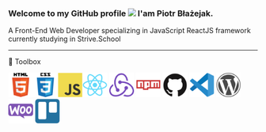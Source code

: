 ### Welcome to my GitHub profile <img src="https://c.tenor.com/z2xJqhCpneIAAAAM/wave-hand.gif" width="30px"> I'am Piotr Błażejak.

<!--
---

<img alt="Twitter URL" src="https://img.shields.io/twitter/url?style=social&url=https%3A%2F%2Ftwitter.com%2FPiotrBlazejak">

---
-->

A Front-End Web Developer specializing in JavaScript ReactJS framework currently studying in Strive.School 

---

🧰 Toolbox

<img src="https://github.com/devicons/devicon/blob/master/icons/html5/html5-original-wordmark.svg" alt="HTML 5 logo" width="50" height="50" /><img src="https://github.com/devicons/devicon/blob/master/icons/css3/css3-original-wordmark.svg" alt="CSS 3 LOGO" width="50" height="50" /><img src="https://github.com/devicons/devicon/blob/master/icons/javascript/javascript-original.svg" alt="JavaScript logo" width="50" height="50" /><img src="https://github.com/devicons/devicon/blob/master/icons/react/react-original.svg" alt="ReactJS logo" width="50" height="50" />
<img src="https://github.com/devicons/devicon/blob/master/icons/redux/redux-original.svg" alt="Redux Logo" width="50" height="50" />
<img src="https://github.com/devicons/devicon/blob/master/icons/npm/npm-original-wordmark.svg" alt="NPM LOGO" width="50" height="50" />
<img src="https://github.com/devicons/devicon/blob/master/icons/github/github-original.svg" alt="GitHub logo" width="50" height="50" />
<img src="https://github.com/devicons/devicon/blob/master/icons/vscode/vscode-original.svg" alt="VSCode logo" width="50" height="50" />
<img src="https://github.com/devicons/devicon/blob/master/icons/wordpress/wordpress-plain.svg" alt="Wordpress logo" width="50" height="50" />
<img src="https://github.com/devicons/devicon/blob/master/icons/woocommerce/woocommerce-original.svg" alt="Woocommerce logo" width="50" height="50" />
<img src="https://github.com/devicons/devicon/blob/master/icons/trello/trello-plain.svg" alt="Trello logo" width="50" height="50" />







<!--
**BlazejakPiotr/BlazejakPiotr** is a ✨ _special_ ✨ repository because its `README.md` (this file) appears on your GitHub profile.

Here are some ideas to get you started:

- 🔭 I’m currently working on ...
- 🌱 I’m currently learning ...
- 👯 I’m looking to collaborate on ...
- 🤔 I’m looking for help with ...
- 💬 Ask me about ...
- 📫 How to reach me: ...
- 😄 Pronouns: ...
- ⚡ Fun fact: ...
-->
